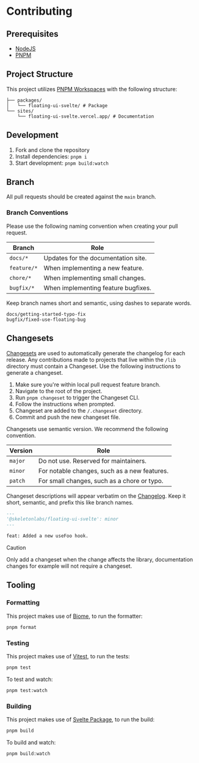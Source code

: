 # Contributing

## Prerequisites

- [NodeJS](https://nodejs.org/)
- [PNPM](https://pnpm.io/)

## Project Structure

This project utilizes [PNPM Workspaces](https://pnpm.io/workspaces) with the following structure:
```
├── packages/
│   └── floating-ui-svelte/ # Package
└── sites/
    └── floating-ui-svelte.vercel.app/ # Documentation
```

## Development

1. Fork and clone the repository
2. Install dependencies: `pnpm i`
3. Start development: `pnpm build:watch`

## Branch

All pull requests should be created against the `main` branch.

### Branch Conventions

Please use the following naming convention when creating your pull request.

| Branch | Role |
| --- | --- |
| `docs/*` | Updates for the documentation site. |
| `feature/*` | When implementing a new feature. |
| `chore/*` | When implementing small changes. |
| `bugfix/*` | When implementing feature bugfixes. |

Keep branch names short and semantic, using dashes to separate words.

```
docs/getting-started-typo-fix
bugfix/fixed-use-floating-bug
```

## Changesets

[Changesets](https://github.com/changesets/changesets) are used to automatically generate the changelog for each release. Any contributions made to projects that live within the `/lib` directory must contain a Changeset. Use the following instructions to generate a changeset.

1. Make sure you're within local pull request feature branch.
2. Navigate to the root of the project.
3. Run `pnpm changeset` to trigger the Changeset CLI.
4. Follow the instructions when prompted.
5. Changeset are added to the `/.changeset` directory.
6. Commit and push the new changeset file.

Changesets use semantic version. We recommend the following convention.

| Version | Role |
| --- | --- |
| `major` | Do not use. Reserved for maintainers. |
| `minor` | For notable changes, such as a new features. |
| `patch` | For small changes, such as a chore or typo. |

Changeset descriptions will appear verbatim on the [Changelog](https://github.com/skeletonlabs/skeleton/blob/dev/packages/skeleton/CHANGELOG.md). Keep it short, semantic, and prefix this like branch names.

```md
---
'@skeletonlabs/floating-ui-svelte': minor
---

feat: Added a new useFoo hook.
```

> [!CAUTION]
> Only add a changeset when the change affects the library, documentation changes for example will not require a changeset.

## Tooling

### Formatting

This project makes use of [Biome](https://biomejs.dev/), to run the formatter:

```bash
pnpm format
```

### Testing

This project makes use of [Vitest](https://vitest.dev/), to run the tests:

```bash
pnpm test
```

To test and watch:

```bash
pnpm test:watch
```

### Building

This project makes use of [Svelte Package](https://svelte.dev/docs/kit/packaging), to run the build:

```bash
pnpm build
```

To build and watch:

```bash
pnpm build:watch
```